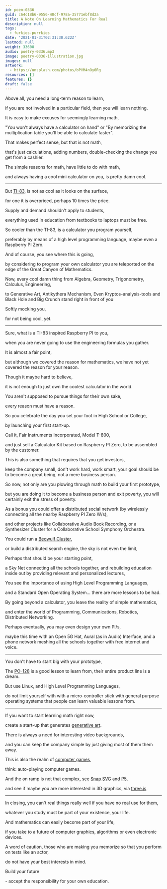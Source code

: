 ```yaml
---
id: poem-0336
guid: c64c18b6-9556-48cf-978a-35771ebf8d2a
title: A Note On Learning Mathematics For Real
description: null
tags:
  - furkies-purrkies
date: '2021-01-31T02:31:30.622Z'
lastmod: null
weight: 33600
audio: poetry-0336.mp3
image: poetry-0336-illustration.jpg
images: null
artwork:
  - https://unsplash.com/photos/bPVM4nOy0Rg
resources: []
features: {}
draft: false
---
```


Above all, you need a long-term reason to learn,

if you are not involved in a particular field, then you will learn nothing.

It is easy to make excuses for seemingly learning math,

"You won't always have a calculator on hand" or "By memorizing the multiplication table you'll be able to calculate faster".

That makes perfect sense, but that is not math,

that's just calculations, adding numbers, double-checking the change you get from a cashier.

The simple reasons for math, have little to do with math,

and always having a cool mini calculator on you, is pretty damn cool.

---

But [TI-83](https://en.wikipedia.org/wiki/TI-83_series), is not as cool as it looks on the surface,

for one it is overpriced, perhaps 10 times the price.

Supply and demand shouldn't apply to students,

everything used in education from textbooks to laptops must be free.

So cooler than the TI-83, is a calculator you program yourself,

preferably by means of a high level programming language, maybe even a Raspberry PI Zero.

And of course, you see where this is going,

by considering to program your own calculator you are teleported on the edge of the Great Canyon of Mathematics.

Now, every cool damn thing from Algebra, Geometry, Trigonometry, Calculus, Engineering,

to Generative Art, Antikythera Mechanism, Even Kryptos-analysis-tools and Black Hole and Big Crunch stand right in front of you

Softly mocking you,

for not being cool, yet.

---

Sure, what is a TI-83 inspired Raspberry PI to you,

when you are never going to use the engineering formulas you gather.

It is almost a fair point,

but although we covered the reason for mathematics, we have not yet covered the reason for your reason.

Though it maybe hard to believe,

it is not enough to just own the coolest calculator in the world.

You aren't supposed to pursue things for their own sake,

every reason must have a reason.

So you celebrate the day you set your foot in High School or College,

by launching your first start-up.

Call it, Fair Instruments Incorporated, Model T-800,

and just sell a Calculator Kit based on Raspberry PI Zero, to be assembled by the customer.

This is also something that requires that you get investors,

keep the company small, don't work hard, work smart, your goal should be to become a great being, not a mere business person.

So now, not only are you plowing through math to build your first prototype,

but you are doing it to become a business person and exit poverty, you will certainly exit the stress of poverty.

As a bonus you could offer a distributed social network (by wirelessly connecting all the nearby Raspberry PI Zero W/s),

and other projects like Collaborative Audio Book Recording, or a Synthesizer Cluster for a Collaborative School Symphony Orchestra.

You could run a [Beowulf Cluster](https://en.wikipedia.org/wiki/Beowulf_cluster),

or build a distributed search engine, the sky is not even the limit,

Perhaps that should be your starting point,

a Sky Net connecting all the schools together, and rebuilding education inside out by providing relevant and personalized lectures,

You see the importance of using High Level Programming Languages,

and a Standard Open Operating System... there are more lessons to be had.

By going beyond a calculator, you leave the reality of simple mathematics,

and enter the world of Programming, Communications, Robotics, Distributed Networking.

Perhaps eventually, you may even design your own PI/s,

maybe this time with an Open 5G Hat, Aural (as in Audio) Interface, and a phone network meshing all the schools together with free internet and voice.

---

You don't have to start big with your prototype,

The [PO-128](https://teenage.engineering) is a good lesson to learn from, their entire product line is a dream.

But use Linux, and High Level Programming Languages,

do not limit yourself with with a micro-controller stick with general purpose operating systems that people can learn valuable lessons from.

---

If you want to start learning math right now,

create a start-up that generates [generative art](https://www.youtube.com/watch?v=4Se0_w0ISYk).

There is always a need for interesting video backgrounds,

and you can keep the company simple by just giving most of them them away.

This is also the realm of [computer games](https://pixijs.io/examples/),

think: auto-playing computer games.

And the on ramp is not that complex, see [Snap SVG](http://snapsvg.io/start/) and [P5](https://p5js.org/),

and see if maybe you are more interested in 3D graphics, via [three.js](https://threejs.org/).

---

In closing, you can't real things really well if you have no real use for them,

whatever you study must be part of your existence, your life.

And mathematics can easily become part of your life,

if you take to a future of computer graphics, algorithms or even electronic devices.

A word of caution, those who are making you memorize so that you perform on tests like an actor,

do not have your best interests in mind.

Build your future

\- accept the responsibility for your own education.
